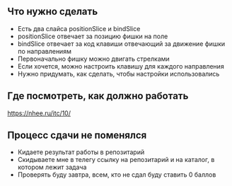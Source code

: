 ## Что нужно сделать

 * Есть два слайса positionSlice и bindSlice
 * positionSlice отвечает за позицию фишки на поле
 * bindSlice отвечает за код клавиши отвечающий за движение фишки по направлениям
 * Первоначально фишку можно двигать стрелками
 * Если хочется, можно настроить клавишу для каждого направления
 * Нужно придумать, как сделать, чтобы настройки использовались

## Где посмотреть, как должно работать

 https://nhee.ru/itc/10/

## Процесс сдачи не поменялся

 * Кидаете результат работы в репозитарий
 * Скидываете мне в телегу ссылку на репозитарий и на каталог, в котором лежит задача
 * Проверять буду завтра, всем, кто не сдал буду ставить 0 баллов
